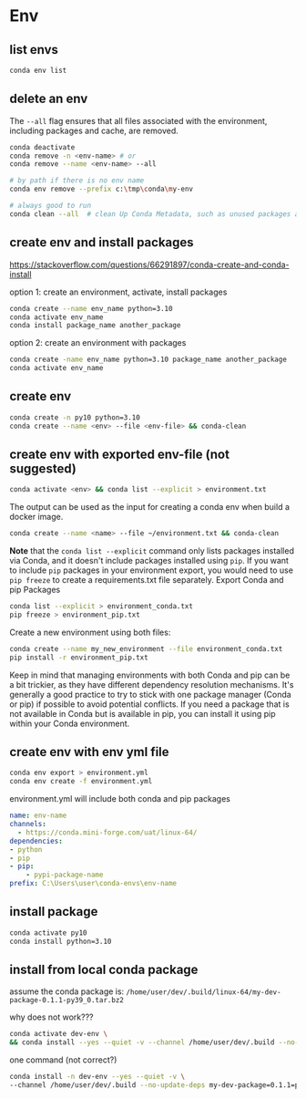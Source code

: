 # Env

## list envs
```sh
conda env list
```

## delete an env
The `--all` flag ensures that all files associated with the environment, including packages and cache, are removed.
```sh
conda deactivate
conda remove -n <env-name> # or
conda remove --name <env-name> --all

# by path if there is no env name
conda env remove --prefix c:\tmp\conda\my-env

# always good to run
conda clean --all  # clean Up Conda Metadata, such as unused packages and caches
```

## create env and install packages
https://stackoverflow.com/questions/66291897/conda-create-and-conda-install

option 1: create an environment, activate, install packages
```sh
conda create --name env_name python=3.10
conda activate env_name
conda install package_name another_package
```

option 2: create an environment with packages
```sh
conda create -name env_name python=3.10 package_name another_package
conda activate env_name
```

## create env
```sh
conda create -n py10 python=3.10
conda create --name <env> --file <env-file> && conda-clean
```

## create env with exported env-file (not suggested)
```sh
conda activate <env> && conda list --explicit > environment.txt
```
The output can be used as the input <env-file> for creating a conda env when build a docker image.
```sh
conda create --name <name> --file ~/environment.txt && conda-clean
```

**Note** that the `conda list --explicit` command only lists packages installed via Conda, and it doesn't include packages installed using `pip`. 
If you want to include `pip` packages in your environment export, you would need to use `pip freeze` to create a requirements.txt file separately.
Export Conda and pip Packages
```sh
conda list --explicit > environment_conda.txt   
pip freeze > environment_pip.txt
```

Create a new environment using both files:
```sh
conda create --name my_new_environment --file environment_conda.txt
pip install -r environment_pip.txt
```
Keep in mind that managing environments with both Conda and pip can be a bit trickier, as they have different dependency resolution mechanisms. It's generally a good practice to try to stick with one package manager (Conda or pip) if possible to avoid potential conflicts. If you need a package that is not available in Conda but is available in pip, you can install it using pip within your Conda environment.

## create env with env yml file
```sh
conda env export > environment.yml
conda env create -f environment.yml
```
environment.yml will include both conda and pip packages
```yaml
name: env-name
channels:
  - https://conda.mini-forge.com/uat/linux-64/
dependencies:
- python
- pip
- pip:
    - pypi-package-name
prefix: C:\Users\user\conda-envs\env-name
```

## install package
```sh
conda activate py10
conda install python=3.10
```

## install from local conda package
assume the conda package is: `/home/user/dev/.build/linux-64/my-dev-package-0.1.1-py39_0.tar.bz2`

why does not work???
```sh
conda activate dev-env \
&& conda install --yes --quiet -v --channel /home/user/dev/.build --no-update-deps my-dev-package=0.1.1=py39_0
```
one command (not correct?)
```sh
conda install -n dev-env --yes --quiet -v \
--channel /home/user/dev/.build --no-update-deps my-dev-package=0.1.1=py39_0 python=3.9
```
